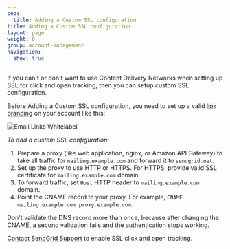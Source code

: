 ```yaml
---
seo:
  title: Adding a Custom SSL configuration
title: Adding a Custom SSL configuration
layout: page
weight: 0
group: account-management
navigation:
  show: true
---
```


If you can't or don't want to use Content Delivery Networks when setting up SSL for click and open tracking, then you can setup custom SSL configuration.

Before Adding a Custom SSL configuration, you need to set up a valid [link branding]({{root_url}}/help-support/getting-started/how-to-set-up-link-branding/) on your account like this:

![Email Links Whitelabel]({{root_url}}/images/email_link_whitelabel.png)

*To add a custom SSL configuration:*

1. Prepare a proxy (like web application, nginx, or Amazon API Gateway) to take all traffic for `mailing.example.com` and forward it to `sendgrid.net`.
1. Set up the proxy to use HTTP or HTTPS. For HTTPS, provide valid SSL certificate for `mailing.example.com` domain.
1. To forward traffic, set `Host` HTTP header to `mailing.example.com` domain.
1. Point the CNAME record to your proxy. For example, `CNAME mailing.example.com proxy.example.com`.

<call-out type="warning">

Don't validate the DNS record more than once, because after changing the CNAME, a second validation fails and the authentication stops working.

</call-out>

[Contact SendGrid Support](https://support.sendgrid.com/hc/en-us) to enable SSL click and open tracking.
